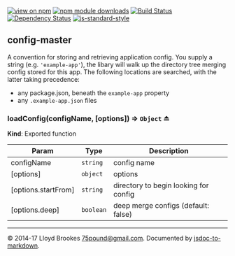 [![view on npm](http://img.shields.io/npm/v/config-master.svg)](https://www.npmjs.org/package/config-master)
[![npm module downloads](http://img.shields.io/npm/dt/config-master.svg)](https://www.npmjs.org/package/config-master)
[![Build Status](https://travis-ci.org/75lb/config-master.svg?branch=master)](https://travis-ci.org/75lb/config-master)
[![Dependency Status](https://david-dm.org/75lb/config-master.svg)](https://david-dm.org/75lb/config-master)
[![js-standard-style](https://img.shields.io/badge/code%20style-standard-brightgreen.svg)](https://github.com/feross/standard)

<a name="module_config-master"></a>

## config-master
A convention for storing and retrieving application config. You supply a string (e.g. `'example-app'`), the libary will walk up the directory tree merging config stored for this app. The following locations are searched, with the latter taking precedence:

- any package.json, beneath the `example-app` property
- any `.example-app.json` files

<a name="exp_module_config-master--loadConfig"></a>

### loadConfig(configName, [options]) ⇒ <code>Object</code> ⏏
**Kind**: Exported function  

| Param | Type | Description |
| --- | --- | --- |
| configName | <code>string</code> | config name |
| [options] | <code>object</code> | options |
| [options.startFrom] | <code>string</code> | directory to begin looking for config |
| [options.deep] | <code>boolean</code> | deep merge configs (default: false) |


* * *

&copy; 2014-17 Lloyd Brookes <75pound@gmail.com>. Documented by [jsdoc-to-markdown](https://github.com/75lb/jsdoc-to-markdown).
